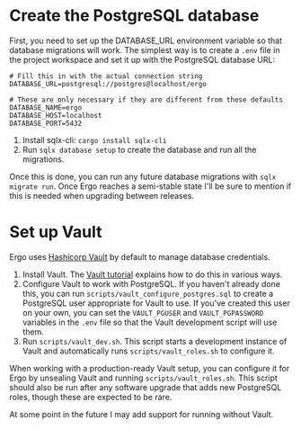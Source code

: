 # Create the PostgreSQL database

First, you need to set up the DATABASE_URL environment variable so that database migrations will work.
The simplest way is to create a `.env` file in the project workspace and set it up with the PostgreSQL
database URL:

```
# Fill this in with the actual connection string
DATABASE_URL=postgresql://postgres@localhost/ergo

# These are only necessary if they are different from these defaults
DATABASE_NAME=ergo
DATABASE_HOST=localhost
DATABASE_PORT=5432
```

1. Install sqlx-cli: `cargo install sqlx-cli`
2. Run `sqlx database setup` to create the database and run all the migrations.

Once this is done, you can run any future database migrations with `sqlx migrate run`.
Once Ergo reaches a semi-stable state I'll be sure to mention if this is needed
when upgrading between releases.

# Set up Vault

Ergo uses [Hashicorp Vault](https://www.vaultproject.io/) by default to manage database credentials.

1. Install Vault. The [Vault tutorial](https://learn.hashicorp.com/tutorials/vault/getting-started-install) explains how to do this in various ways.
2. Configure Vault to work with PostgreSQL. If you haven't already done this, you can run `scripts/vault_configure_postgres.sql` to create a PostgreSQL user
appropriate for Vault to use. If you've created this user on your own, you can set the `VAULT_PGUSER` and `VAULT_PGPASSWORD`
variables in the `.env` file so that the Vault development script will use them.
3. Run `scripts/vault_dev.sh`. This script starts a development instance of Vault and automatically runs `scripts/vault_roles.sh` to configure it.

When working with a production-ready Vault setup, you can configure it for Ergo by unsealing Vault and running `scripts/vault_roles.sh`. This script
should also be run after any software upgrade that adds new PostgreSQL roles, though these are expected to be rare.

At some point in the future I may add support for running without Vault.

